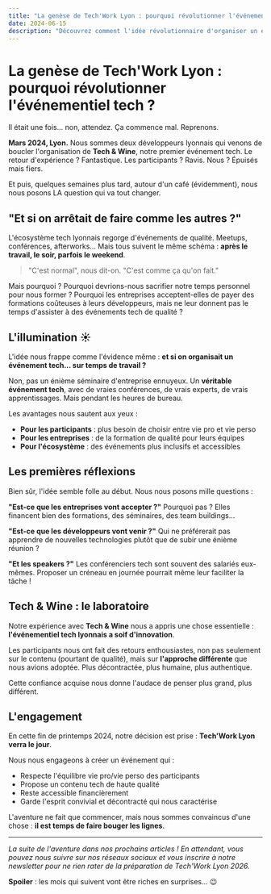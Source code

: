 ```yaml
---
title: "La genèse de Tech'Work Lyon : pourquoi révolutionner l'événementiel tech ?"
date: 2024-06-15
description: "Découvrez comment l'idée révolutionnaire d'organiser un événement tech sur temps de travail est née et pourquoi nous voulons changer l'événementiel tech lyonnais."
---
```


# La genèse de Tech'Work Lyon : pourquoi révolutionner l'événementiel tech ?

Il était une fois... non, attendez. Ça commence mal. Reprenons.

**Mars 2024, Lyon.** Nous sommes deux développeurs lyonnais qui venons de boucler l'organisation de **Tech & Wine**, notre premier événement tech. Le retour d'expérience ? Fantastique. Les participants ? Ravis. Nous ? Épuisés mais fiers.

Et puis, quelques semaines plus tard, autour d'un café (évidemment), nous nous posons LA question qui va tout changer.

## "Et si on arrêtait de faire comme les autres ?"

L'écosystème tech lyonnais regorge d'événements de qualité. Meetups, conférences, afterworks... Mais tous suivent le même schéma : **après le travail, le soir, parfois le weekend**.

> "C'est normal", nous dit-on. "C'est comme ça qu'on fait."

Mais pourquoi ? Pourquoi devrions-nous sacrifier notre temps personnel pour nous former ? Pourquoi les entreprises acceptent-elles de payer des formations coûteuses à leurs développeurs, mais ne leur donnent pas le temps d'assister à des événements tech de qualité ?

## L'illumination ☀️

L'idée nous frappe comme l'évidence même : **et si on organisait un événement tech... sur temps de travail ?**

Non, pas un énième séminaire d'entreprise ennuyeux. Un **véritable événement tech**, avec de vraies conférences, de vrais experts, de vrais apprentissages. Mais pendant les heures de bureau.

Les avantages nous sautent aux yeux :

-   **Pour les participants** : plus besoin de choisir entre vie pro et vie perso
-   **Pour les entreprises** : de la formation de qualité pour leurs équipes
-   **Pour l'écosystème** : des événements plus inclusifs et accessibles

## Les premières réflexions

Bien sûr, l'idée semble folle au début. Nous nous posons mille questions :

**"Est-ce que les entreprises vont accepter ?"**
Pourquoi pas ? Elles financent bien des formations, des séminaires, des team buildings...

**"Est-ce que les développeurs vont venir ?"**
Qui ne préférerait pas apprendre de nouvelles technologies plutôt que de subir une énième réunion ?

**"Et les speakers ?"**
Les conférenciers tech sont souvent des salariés eux-mêmes. Proposer un créneau en journée pourrait même leur faciliter la tâche !

## Tech & Wine : le laboratoire

Notre expérience avec **Tech & Wine** nous a appris une chose essentielle : **l'événementiel tech lyonnais a soif d'innovation**.

Les participants nous ont fait des retours enthousiastes, non pas seulement sur le contenu (pourtant de qualité), mais sur **l'approche différente** que nous avions adoptée. Plus décontractée, plus humaine, plus authentique.

Cette confiance acquise nous donne l'audace de penser plus grand, plus différent.

## L'engagement

En cette fin de printemps 2024, notre décision est prise : **Tech'Work Lyon verra le jour**.

Nous nous engageons à créer un événement qui :

-   Respecte l'équilibre vie pro/vie perso des participants
-   Propose un contenu tech de haute qualité
-   Reste accessible financièrement
-   Garde l'esprit convivial et décontracté qui nous caractérise

L'aventure ne fait que commencer, mais nous sommes convaincus d'une chose : **il est temps de faire bouger les lignes**.

---

_La suite de l'aventure dans nos prochains articles ! En attendant, vous pouvez nous suivre sur nos réseaux sociaux et vous inscrire à notre newsletter pour ne rien rater de la préparation de Tech'Work Lyon 2026._

**Spoiler** : les mois qui suivent vont être riches en surprises... 😉
